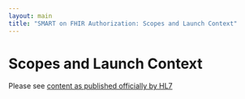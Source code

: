 ```yaml
---
layout: main
title: "SMART on FHIR Authorization: Scopes and Launch Context"
---
```


# Scopes and Launch Context
Please see [content as published officially by HL7](http://www.hl7.org/fhir/smart-app-launch/scopes-and-launch-context.html)
